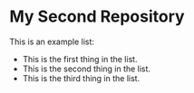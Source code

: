 # My Second Repository

This is an example list:
* This is the first thing in the list.
* This is the second thing in the list.
* This is the third thing in the list.